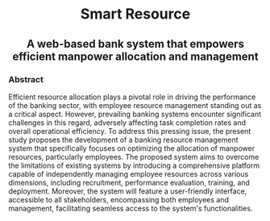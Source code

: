 <h1 style="text-align: center;">
    Smart Resource
</h1>

<h2 style="text-align: center;">
    A web-based bank system that empowers efficient manpower allocation and management
</h2>

### Abstract

Efficient resource allocation plays a pivotal role in driving the performance of the banking sector, with employee
resource management standing out as a critical aspect. However, prevailing banking systems encounter significant
challenges in this regard, adversely affecting task completion rates and overall operational efficiency. To address this
pressing issue, the present study proposes the development of a banking resource management system that specifically
focuses on optimizing the allocation of manpower resources, particularly employees. The proposed system aims to overcome
the limitations of existing systems by introducing a comprehensive platform capable of independently managing employee
resources across various dimensions, including recruitment, performance evaluation, training, and deployment. Moreover,
the system will feature a user-friendly interface, accessible to all stakeholders, encompassing both employees and
management, facilitating seamless access to the system's functionalities.
